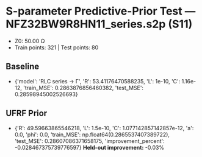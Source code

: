 # S-parameter Predictive-Prior Test — NFZ32BW9R8HN11_series.s2p (S11)
- Z0: 50.00 Ω
- Train points: 321  |  Test points: 80

## Baseline
- {'model': 'RLC series -> Γ', 'R': 53.41176470588235, 'L': 1e-10, 'C': 1.16e-12, 'train_MSE': 0.2863876856460382, 'test_MSE': 0.28598945002526693}

## UFRF Prior
- {'R': 49.59663865546218, 'L': 1.5e-10, 'C': 1.077142857142857e-12, 'a': 0.0, 'phi': 0.0, 'train_MSE': np.float64(0.2865537407389722), 'test_MSE': 0.28607086371658175, 'improvement_percent': -0.028467375739776597}
**Held-out improvement:** -0.03%